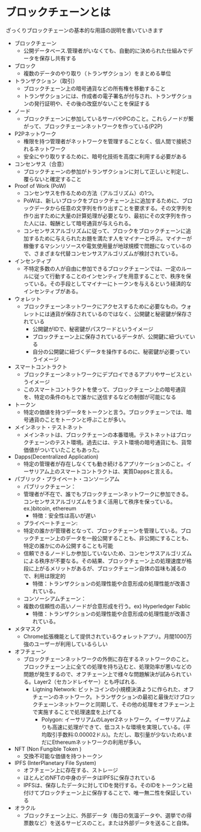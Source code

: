 # ブロックチェーンとは
ざっくりブロックチェーンの基本的な用語の説明を書いていきます

- ブロックチェーン
  - 公開データベース.管理者がいなくても、自動的に決められた仕組みでデータを保存し共有する
- ブロック
  - 複数のデータのやり取り（トランザクション）をまとめる単位
- トランザクション（取引）
  - ブロックチェーン上の暗号通貨などの所有権を移動すること
  - トランザクションには、作成者の電子署名が付与され、トランザクションの発行証明や、その後の改竄がないことを保証する
- ノード
  - ブロックチェーンに参加しているサーバやPCのこと。これらノードが繋がって、ブロックチェーンネットワークを作っている(P2P)
- P2Pネットワーク
  - 権限を持つ管理者がネットワークを管理することなく、個人間で接続されるネットワーク
  - 安全にやり取りするために、暗号化技術を高度に利用する必要がある
- コンセンサス（合意）
  - ブロックチェーンの参加がトランザクションに対して正しいと判定し、覆らないと確定すること
- Proof of Work (PoW) 
	- コンセンサスを作るための方法（アルゴリズム）の1つ。
	- PoWは、新しいブロックをブロックチェーン上に追加するために、ブロックデータから任意の文字列を作り出すことを要求する。その文字列を作り出すために大量の計算処理が必要となり、最初にその文字列を作った人には、報酬として暗号通貨が与えられる。
	- コンセンサスアルゴリズムに従って、ブロックをブロックチェーンに追加するために与えられたお題を満たす人をマイナーと呼ぶ。マイナーが稼働するマシンリソースや電気使用量が地球規模で問題になっているので、さまざまな代替コンセンサスアルゴリズムが検討されている。
- インセンティブ
	- 不特定多数の人が自由に参加できるブロックチェーンでは、一定のルールに従って行動することのインセンティブを用意することで、秩序を保っている。その手段としてマイナーにトークンを与えるという経済的なインセンティブがある。
- ウォレット
  - ブロックチェーンネットワークにアクセスするために必要なもの。ウォレットには通貨が保存されているのではなく、公開鍵と秘密鍵が保存されている
    - 公開鍵がIDで、秘密鍵がパスワードというイメージ
    - ブロックチェーン上に保存されているデータが、公開鍵に紐づいている
    - 自分の公開鍵に紐づくデータを操作するのに、秘密鍵が必要っていうイメージ
- スマートコントラクト
	- ブロックチェーンネットワークにデプロイできるアプリやサービスというイメージ
	- このスマートコントラクトを使って、ブロックチェーン上の暗号通貨を、特定の条件のもとで誰かに送信するなどの制御が可能になる
- トークン
	- 特定の価値を持つデータをトークンと言う。ブロックチェーンでは、暗号通貨のことをトークンと呼ぶことが多い。
- メインネット・テストネット
	- メインネットは、ブロックチェーンの本番環境。テストネットはブロックチェーンのテスト環境。過去には、テスト環境の暗号通貨にも、貨幣価値がついていたこともあった。
- Dapps(Decentralized Application)
	- 特定の管理者が存在しなくても動き続けるアプリケーションのこと。イーサリアム上のスマートコントラクトは、実質Dappsと言える。
- パブリック・プライベート・コンソーシアム
	- パブリックチェーン：
  	- 管理者が不在で、誰でもブロックチェーンネットワークに参加できる。コンセンサスアルゴリズムをうまく活用して秩序を保っている。ex.)bitcoin, ethereum
		- 特徴：安全性は高いが遅い
	- プライベートチェーン: 
  	- 特定の誰かが管理者となって、ブロックチェーンを管理している。ブロックチェーン上のデータを一般公開することも、非公開にすることも、特定の誰かにのみ公開することも可能
  	- 信頼できるノードしか参加していないため、コンセンサスアルゴリズムによる秩序が不要なる。その結果、ブロックチェーン上の処理速度が格段に上がるメリットがあるが、ブロックチェーン自体の旨味も減るので、利用は限定的
		- 特徴：トランザクションの処理性能や合意形成の処理性能が改善されている。
	- コンソーシアムチェーン：
  	- 複数の信頼性の高いノードが合意形成を行う。ex) Hyperledger Fablic
		- 特徴：トランザクションの処理性能や合意形成の処理性能が改善されている。
- メタマスク
	- Chrome拡張機能として提供されているウォレットアプリ。月間1000万強のユーザーが利用しているらしい
- オフチェーン
  - ブロックチェーンネットワークの外側に存在するネットワークのこと。ブロックチェーン上に全ての処理を持ち込むと、処理効率が悪いなどの問題が発生するので、オフチェーン上で様々な問題解決が試みられている。Layer2（セカンドレイヤー）とも呼ばれる.
    - Ligtning Network: ビットコインの小規模決済ように作られた、オフチェーンのネットワーク。トランザクションの最初と最後だけブロックチェーンネットワークと同期して、その他の処理をオフチェーン上で実施することで処理速度を上げてる
		- Polygon: イーサリアムのLayer2ネットワーク。イーサリアムよりも高速に処理ができて、低コストな環境を実現している。(平均取引手数料:0.00002ドル)。ただし、取引量が少ないためいまだにEthereumネットワークの利用が多い。
- NFT (Non Fungible Token )
	- 交換不可能な価値を持つトークン
- IPFS (InterPlanetary File System)
  - オフチェーン上に存在する、ストレージ
  - ほとんどのNFTの中身のデータはIPFSに保存されている
  - IPFSは、保存したデータに対してIDを発行する。そのIDをトークンと紐付けてブロックチェーン上に保存することで、唯一無二性を保証している
- オラクル
  - ブロックチェーン上に、外部データ（毎日の気温データや、選挙での得票数など）を送るサービスのこと。または外部データを送ること自体。
